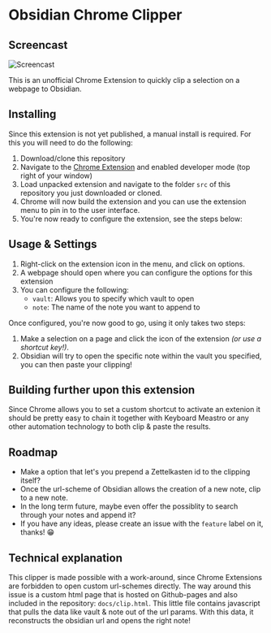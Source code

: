 # Obsidian Chrome Clipper

## Screencast

![Screencast](docs/demo.gif)

This is an unofficial Chrome Extension to quickly clip a selection on a webpage to Obsidian.

## Installing

Since this extension is not yet published, a manual install is required. For this you will need to do the following:

1.  Download/clone this repository
2.  Navigate to the [Chrome Extension](chrome://extensions) and enabled developer mode (top right of your window)
3.  Load unpacked extension and navigate to the folder `src` of this repository you just downloaded or cloned.
4.  Chrome will now build the extension and you can use the extension menu to pin in to the user interface.
5.  You're now ready to configure the extension, see the steps below:

## Usage & Settings

1.  Right-click on the extension icon in the menu, and click on options.
2.  A webpage should open where you can configure the options for this extension
3.  You can configure the following:
    -   `vault`: Allows you to specify which vault to open
    -   `note`: The name of the note you want to append to

Once configured, you're now good to go, using it only takes two steps:

1.  Make a selection on a page and click the icon of the extension _(or use a shortcut key!)_.
2.  Obsidian will try to open the specific note within the vault you specified, you can then paste your clipping!

## Building further upon this extension

Since Chrome allows you to set a custom shortcut to activate an extenion it should be pretty easy to chain it together with Keyboard Meastro or any other automation technology to both clip & paste the results.

## Roadmap

-   Make a option that let's you prepend a Zettelkasten id to the clipping itself?
-   Once the url-scheme of Obsidian allows the creation of a new note, clip to a new note.
-   In the long term future, maybe even offer the possiblity to search through your notes and append it?
-   If you have any ideas, please create an issue with the `feature` label on it, thanks! 😁

## Technical explanation

This clipper is made possible with a work-around, since Chrome Extensions are forbidden to open custom url-schemes directly. The way around this issue is a custom html page that is hosted on Github-pages and also included in the repository: `docs/clip.html`. This little file contains javascript that pulls the data like vault & note out of the url params. With this data, it reconstructs the obsidian url and opens the right note!